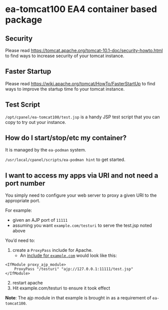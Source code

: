 # ea-tomcat100 EA4 container based package

## Security

Please read https://tomcat.apache.org/tomcat-10.1-doc/security-howto.html
to find ways to increase security of your tomcat instance.

## Faster Startup

Please read https://wiki.apache.org/tomcat/HowTo/FasterStartUp
to find ways to improve the startup time fo your tomcat instance.

## Test Script

`/opt/cpanel/ea-tomcat100/test.jsp` is a handy JSP test script that you can copy to try out your instance.

## How do I start/stop/etc my container?

It is managed by the `ea-podman` system.

`/usr/local/cpanel/scripts/ea-podman hint` to get started.

## I want to access my apps via URI and not need a port number

You simply need to configure your web server to proxy a given URI to the appropriate port.

For example:

* given an AJP port of `11111`
* assuming you want `example.com/testuri` to serve the test.jsp noted above

You’d need to:

1. create a `ProxyPass` include for Apache.
   * An [include for `example.com`](https://docs.cpanel.net/ea4/apache/modify-apache-virtual-hosts-with-include-files/) would look like this:
```
<IfModule proxy_ajp_module>
    ProxyPass "/testuri" "ajp://127.0.0.1:11111/test.jsp"
</IfModule>
```
2. restart apache
3. Hit example.com/testuri to ensure it took effect

**Note**: The ajp module in that example is brought in as a requirement of `ea-tomcat100`.
